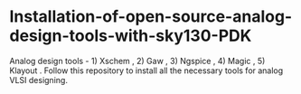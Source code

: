 # Installation-of-open-source-analog-design-tools-with-sky130-PDK
 Analog design tools - 1) Xschem , 2) Gaw , 3) Ngspice , 4) Magic , 5) Klayout . Follow this repository to install all the necessary tools for analog VLSI designing.
